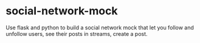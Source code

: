 # social-network-mock
Use flask and python to build a social network mock that let you follow and unfollow users, see their posts in streams, create a post.
